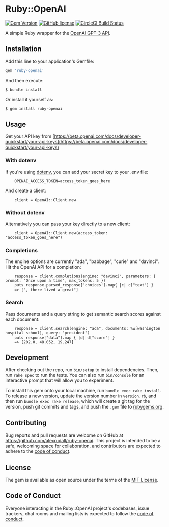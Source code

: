 # Ruby::OpenAI

[![Gem Version](https://badge.fury.io/rb/ruby-openai.svg)](https://badge.fury.io/rb/ruby-openai)
[![GitHub license](https://img.shields.io/badge/license-MIT-blue.svg)](https://github.com/alexrudall/ruby-openai/blob/master/LICENSE.txt)
[![CircleCI Build Status](https://circleci.com/gh/alexrudall/ruby-openai.svg?style=shield)](https://circleci.com/gh/alexrudall/ruby-openai)

A simple Ruby wrapper for the [OpenAI GPT-3 API](https://openai.com/blog/openai-api/).

## Installation

Add this line to your application's Gemfile:

```ruby
gem 'ruby-openai'
```

And then execute:

    $ bundle install

Or install it yourself as:

    $ gem install ruby-openai

## Usage

Get your API key from [https://beta.openai.com/docs/developer-quickstart/your-api-keys](https://beta.openai.com/docs/developer-quickstart/your-api-keys)

### With dotenv

If you're using [dotenv](https://github.com/motdotla/dotenv), you can add your secret key to your .env file:

```
    OPENAI_ACCESS_TOKEN=access_token_goes_here
```

And create a client:

```
    client = OpenAI::Client.new
```

### Without dotenv

Alternatively you can pass your key directly to a new client:

```
    client = OpenAI::Client.new(access_token: "access_token_goes_here")
```

### Completions

The engine options are currently "ada", "babbage", "curie" and "davinci". Hit the OpenAI API for a completion:

```
    response = client.completions(engine: "davinci", parameters: { prompt: "Once upon a time", max_tokens: 5 })
    puts response.parsed_response['choices'].map{ |c| c["text"] }
    => [", there lived a great"]
```

### Search

Pass documents and a query string to get semantic search scores against each document:

```
    response = client.search(engine: "ada", documents: %w[washington hospital school], query: "president")
    puts response["data"].map { |d| d["score"] }
    => [202.0, 48.052, 19.247]
```

## Development

After checking out the repo, run `bin/setup` to install dependencies. Then, run `rake spec` to run the tests. You can also run `bin/console` for an interactive prompt that will allow you to experiment.

To install this gem onto your local machine, run `bundle exec rake install`. To release a new version, update the version number in `version.rb`, and then run `bundle exec rake release`, which will create a git tag for the version, push git commits and tags, and push the `.gem` file to [rubygems.org](https://rubygems.org).

## Contributing

Bug reports and pull requests are welcome on GitHub at https://github.com/alexrudall/ruby-openai. This project is intended to be a safe, welcoming space for collaboration, and contributors are expected to adhere to the [code of conduct](https://github.com/alexrudall/ruby-openai/blob/master/CODE_OF_CONDUCT.md).

## License

The gem is available as open source under the terms of the [MIT License](https://opensource.org/licenses/MIT).

## Code of Conduct

Everyone interacting in the Ruby::OpenAI project's codebases, issue trackers, chat rooms and mailing lists is expected to follow the [code of conduct](https://github.com/alexrudall/ruby-openai/blob/master/CODE_OF_CONDUCT.md).
